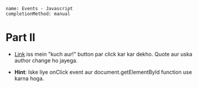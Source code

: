 ```ngMeta
name: Events - Javascript
completionMethod: manual
```

# Part II

- [Link](https://codepen.io/navgurukul/full/rWrXWK) iss mein "kuch aur!" button par click kar kar dekho. Quote aur uska author change ho jayega.

- **Hint**: Iske liye onClick event aur document.getElementById function use karna hoga.